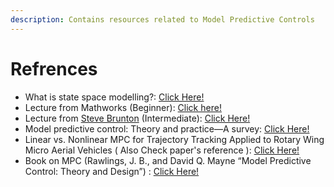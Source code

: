 ```yaml
---
description: Contains resources related to Model Predictive Controls
---
```


# Refrences

* What is state space modelling?: [Click Here!](http://web.mit.edu/2.14/www/Handouts/StateSpace.pdf)​
* Lecture from Mathworks \(Beginner\): [Click here!](https://in.mathworks.com/videos/understanding-model-predictive-control-part-1-why-use-mpc--1526484715269.html)​
* Lecture from [Steve Brunton](https://www.eigensteve.com/) \(Intermediate\): [Click Here!](https://youtu.be/YwodGM2eoy4)​
* Model predictive control: Theory and practice—A survey: [Click Here!](https://www.sciencedirect.com/science/article/pii/0005109889900022)​
* Linear vs. Nonlinear MPC for Trajectory Tracking Applied to Rotary Wing Micro Aerial Vehicles \( Also Check paper's reference \): [Click Here!](https://arxiv.org/pdf/1611.09240.pdf)​
* Book on MPC \(Rawlings, J. B., and David Q. Mayne “Model Predictive Control: Theory and Design”\) : [Click Here!](https://pdfs.semanticscholar.org/74ec/aa837079d2a4769eee4ac7951e33d52c8d2a.pdf)​

[    
](https://gajena.gitbook.io/aerial-robotics/temp/gazebo-simulation-with-iris)

